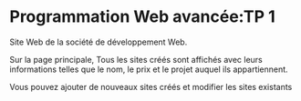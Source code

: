 # Programmation Web avancée:TP 1 


Site Web de la société de développement Web.

Sur la page principale, Tous les sites créés sont affichés avec leurs informations telles que le nom, le prix et le projet auquel ils appartiennent.

Vous pouvez ajouter de nouveaux sites créés et modifier les sites existants